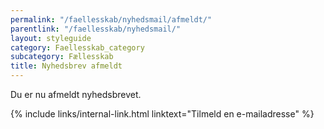 ```yaml
---
permalink: "/faellesskab/nyhedsmail/afmeldt/"
parentlink: "/faellesskab/nyhedsmail/"
layout: styleguide
category: Faellesskab_category
subcategory: Fællesskab
title: Nyhedsbrev afmeldt
---
```


<div class="alert alert-success mt-5" id="newsletter-alert">
    <div class="alert-body">
        <p class="alert-text">Du er nu afmeldt nyhedsbrevet.</p>
    </div>
</div>

<p class="mt-9 mb-9 pt-0">
    {% include links/internal-link.html linktext="Tilmeld en e-mailadresse" %}
</p>
